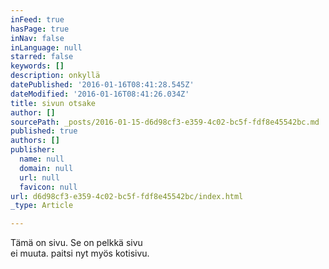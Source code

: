 ```yaml
---
inFeed: true
hasPage: true
inNav: false
inLanguage: null
starred: false
keywords: []
description: onkyllä
datePublished: '2016-01-16T08:41:28.545Z'
dateModified: '2016-01-16T08:41:26.034Z'
title: sivun otsake
author: []
sourcePath: _posts/2016-01-15-d6d98cf3-e359-4c02-bc5f-fdf8e45542bc.md
published: true
authors: []
publisher:
  name: null
  domain: null
  url: null
  favicon: null
url: d6d98cf3-e359-4c02-bc5f-fdf8e45542bc/index.html
_type: Article

---
```

Tämä on sivu. Se on pelkkä sivu  
ei muuta. paitsi nyt myös kotisivu.